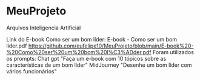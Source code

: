 # MeuProjeto
Arquivos Inteligencia Artificial

Link do E-book Como ser um bom líder: E-book - Como ser um bom líder.pdf
https://github.com/eufelipe10/MeuProjeto/blob/main/E-book%20-%20Como%20ser%20um%20bom%20l%C3%ADder.pdf
Foram utilizados os prompts: 
Chat gpt "Faça um e-book com 10 tópicos sobre as características de um bom líder"
MidJourney "Desenhe um bom líder com vários funcionários"

